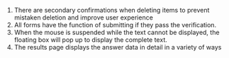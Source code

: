 1. There are secondary confirmations when deleting items to prevent mistaken deletion and improve user experience
2. All forms have the function of submitting if they pass the verification.
3. When the mouse is suspended while the text cannot be displayed, the floating box will pop up to display the complete text.
4. The results page displays the answer data in detail in a variety of ways
